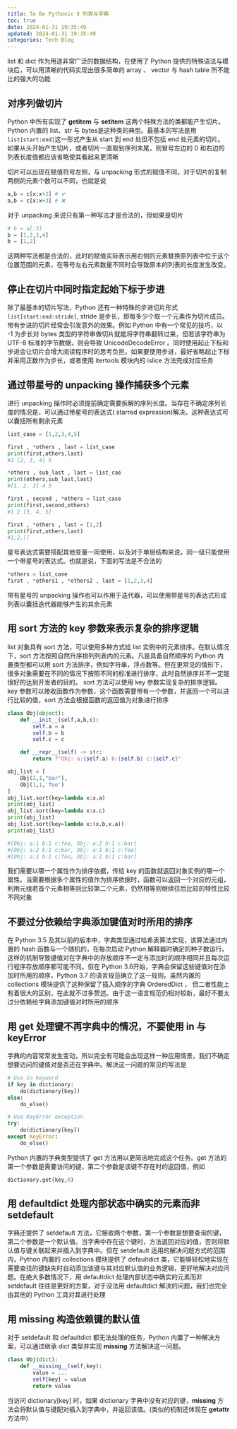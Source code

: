 ```yaml
---
title: To Be Pythonic Ⅱ 列表与字典
toc: true
date: 2024-01-31 19:35:49
updated: 2024-01-31 19:35:49
categories: Tech Blog
---
```


list 和 dict 作为用途非常广泛的数据结构，在使用了 Python 提供的特殊语法与模块后，可以用清晰的代码实现出很多简单的 array 、 vector 与 hash table 所不能比的强大的功能

<!--more-->

## 对序列做切片

Python 中所有实现了 __getitem__ 与 __setitem__ 这两个特殊方法的类都能产生切片。Python 内置的 list、str 与 bytes是这种类的典型。最基本的写法是用`list[start:end]`这一形式产生从 start 到 end 处但不包括 end 处元素的切片。如果从头开始产生切片，或者切片一直取到序列末尾，则冒号左边的 0 和右边的列表长度值都应该省略使其看起来更清晰

切片可以出现在赋值符号左侧，与 unpacking 形式的赋值不同，对于切片的复制两侧的元素个数可以不同，也就是说

```Python
a,b = c[x:x+2] # ✔
a,b = c[x:x+3] # ❌
```

对于 unpacking 来说只有第一种写法才是合法的，但如果是切片

```Python
# b = a[:3]
b = [1,2,3,4]
b = [1,2]
```

这两种写法都是合法的，此时的赋值实际表示用右侧的元素替换原列表中位于这个位置范围的元素，在等号左右元素数量不同时会导致原本的列表的长度发生改变。

## 停止在切片中同时指定起始下标于步进

除了最基本的切片写法，Python 还有一种特殊的步进切片形式`list[start:end:stride]`, stride 是步长，即每多少个取一个元素作为切片成员。带有步进的切片经常会引发意外的效果。例如 Python 中有一个常见的技巧，以 -1 为步长对 bytes 类型的字符串做切片就能将字符串翻转过来，但若该字符串为 UTF-8 标准的字节数据，则会导致 UnicodeDecodeError 。同时使用起止下标和步进会让切片会增大阅读程序时的思考负担。如果要使用步进，最好省略起止下标并采用正数作为步长，或者使用 itertools 模块内的 islice 方法完成对应任务

## 通过带星号的 unpacking 操作捕获多个元素

进行 unpacking 操作时必须提前确定需要拆解的序列长度。当存在不确定序列长度的情况是，可以通过带星号的表达式( starred expression)解决。这种表达式可以囊括所有剩余元素

```Python
list_case = [1,2,3,4,5]

first , *others , last = list_case
print(first,others,last)
#1 [2, 3, 4] 5

*others , sub_last , last = list_cae
print(others,sub_last,last)
#[1, 2, 3] 4 5

first , second , *others = list_case
print(first,second,others)
#1 2 [3, 4, 5]

first , *others , last = [1,2]
print(first,others,last)
#1,2,[]
```

星号表达式需要搭配其他变量一同使用，以及对于单层结构来说，同一级只能使用一个带星号的表达式。也就是说，下面的写法是不合法的

```Python
*others = list_case
first , *others1 , *others2 , last = [1,2,3,4]
```

带有星号的 unpacking 操作也可以作用于迭代器，可以使用带星号的表达式形成列表以囊括迭代器能够产生的其余元素

## 用 sort 方法的 key 参数来表示复杂的排序逻辑

list 对象具有 sort 方法，可以使用多种方式给 list 实例中的元素排序。在默认情况下，sort 方法按照自然升序排列列表内的元素。凡是具备自然顺序的 Python 内置类型都可以用 sort 方法排序，例如字符串，浮点数等。但在更常见的情形下，很多对象需要在不同的情况下按照不同的标准进行排序，此时自然排序并不一定能很好的达到开发者的目的。 sort 方法可以使用 key 参数实现复杂的排序逻辑。key 参数可以接收函数作为参数，这个函数需要带有一个参数，并返回一个可以进行比较的值，sort 方法会根据函数的返回值为对象进行排序

```Python
class Obj(object):
    def __init__(self,a,b,c):
        self.a = a
        self.b = b
        self.c = c

    def __repr__(self) -> str:
        return f"Obj: a:{self.a} b:{self.b} c:{self.c}"

obj_list = [
    Obj(2,1,"bar"),
    Obj(1,1,'foo')
]
obj_list.sort(key=lambda x:x.a)
print(obj_list)
obj_list.sort(key=lambda x:x.c)
print(obj_list)
obj_list.sort(key=lambda x:(x.b,x.a))
print(obj_list)

#[Obj: a:1 b:1 c:foo, Obj: a:2 b:1 c:bar]
#[Obj: a:2 b:1 c:bar, Obj: a:1 b:1 c:foo]
#[Obj: a:1 b:1 c:foo, Obj: a:2 b:1 c:bar]
```

我们需要以哪一个属性作为排序依据，传给 key 的函数就返回对象实例的哪一个属性。当需要根据多个属性的值作为排序依据时，函数可以返回一个对应的元组，利用元组若首个元素相等则比较第二个元素，仍然相等则继续往后比较的特性比较不同对象

## 不要过分依赖给字典添加键值对时所用的排序

在 Python 3.5 及其以前的版本中，字典类型通过哈希表算法实现，该算法通过内置的 hash 函数与一个随机的，在每次启动 Python 解释器时确定的种子数运行。这样的机制导致键值对在字典中的存放顺序不一定与添加时的顺序相同并且每次运行程序存放顺序都可能不同。但在 Python 3.6开始，字典会保留这些键值对在添加时所用的顺序，Python 3.7 的语言规范确立了这一规则。虽然内置的 collections 模块提供了这种保留了插入顺序的字典 OrderedDict ， 但二者性能上有着很大的区别，在此就不过多赘述。由于这一语言规范仍相对较新，最好不要太过分依赖给字典添加键值对时所用的顺序

## 用 get 处理键不再字典中的情况，不要使用 in 与 keyError

字典的内容常常发生变动，所以完全有可能会出现这样一种应用情景，我们不确定想要访问的键值对是否还在字典中。解决这一问题的常见的写法是

```Python
# Use in keyword
if key in dictionary:
    do(dictionary[key])
else:
    do_else()

# Use KeyError exception
try:
    do(dictionary[key])
except KeyError:
    do_else()
```

Python 内置的字典类型提供了 get 方法用以更简洁地完成这个任务。get 方法的第一个参数是需要访问的键，第二个参数是该键不存在时的返回值，例如

```Python
dictionary.get(key,0)
```

## 用 defaultdict 处理内部状态中确实的元素而非 setdefault

字典还提供了 setdefault 方法，它接收两个参数，第一个参数是想要查询的键，第二个参数是一个默认值。当字典中存在这个键时，方法返回对应的值，否则将默认值与键关联起来并插入到字典中。但在 setdefault 适用的解决问题方式的范围内，Python 内置的 collections 模块提供了 defaultdict 类，它能够轻松地实现在需要查找的键缺失时自动添加该键与其对应默认值的业务逻辑，更好地解决对应问题。在绝大多数情况下，用 defaultdict 处理内部状态中确实的元素而非 setdefault 往往是更好的方案，对于没法用 defaultdict 解决的问题，我们也完全由其他的 Python 工具对其进行处理

## 用 __missing__ 构造依赖键的默认值

对于 setdefault 和 defaultdict 都无法处理的任务，Python 内置了一种解决方案，可以通过继承 dict 类型并实现 __missing__ 方法解决这一问题。

```Python
class Obj(dict):
    def __missing__(self,key):
        value = ...
        self[key] = value
        return value
```

当访问 dictionary[key] 时，如果 dictionary 字典中没有对应的键，__missing__ 方法会将默认值与键配对插入到字典中，并返回该值。(类似的机制还体现在 __getattr__ 方法中)
